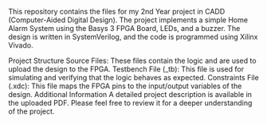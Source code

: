 This repository contains the files for my 2nd Year project in CADD (Computer-Aided Digital Design). The project implements a simple Home Alarm System using the Basys 3 FPGA Board, LEDs, and a buzzer. The design is written in SystemVerilog, and the code is programmed using Xilinx Vivado.

Project Structure
Source Files: These files contain the logic and are used to upload the design to the FPGA.
Testbench File (_tb): This file is used for simulating and verifying that the logic behaves as expected.
Constraints File (.xdc): This file maps the FPGA pins to the input/output variables of the design.
Additional Information
A detailed project description is available in the uploaded PDF. Please feel free to review it for a deeper understanding of the project.

